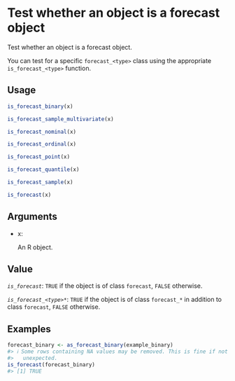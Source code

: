 # Test whether an object is a forecast object

Test whether an object is a forecast object.

You can test for a specific `forecast_<type>` class using the
appropriate `is_forecast_<type>` function.

## Usage

``` r
is_forecast_binary(x)

is_forecast_sample_multivariate(x)

is_forecast_nominal(x)

is_forecast_ordinal(x)

is_forecast_point(x)

is_forecast_quantile(x)

is_forecast_sample(x)

is_forecast(x)
```

## Arguments

- x:

  An R object.

## Value

*`is_forecast`*: `TRUE` if the object is of class `forecast`, `FALSE`
otherwise.

*`is_forecast_<type>*`*: `TRUE` if the object is of class `forecast_*`
in addition to class `forecast`, `FALSE` otherwise.

## Examples

``` r
forecast_binary <- as_forecast_binary(example_binary)
#> ℹ Some rows containing NA values may be removed. This is fine if not
#>   unexpected.
is_forecast(forecast_binary)
#> [1] TRUE
```
